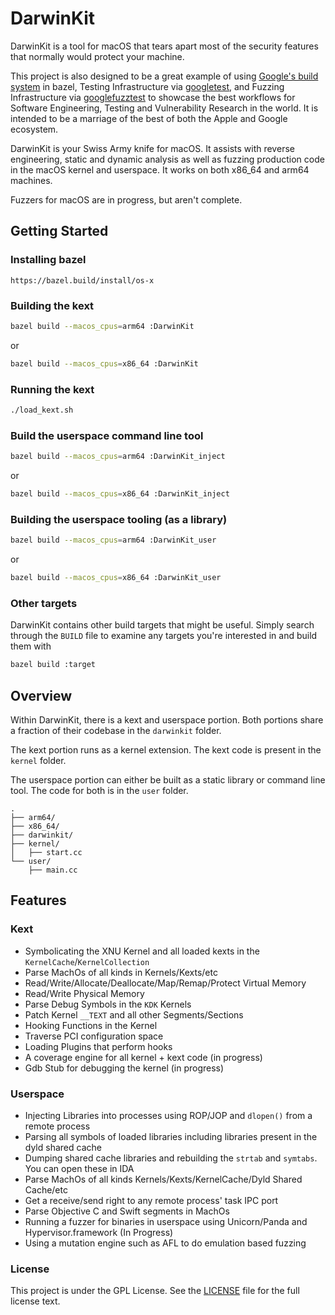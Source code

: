 # DarwinKit
DarwinKit is a tool for macOS that tears apart most of the security features that normally would
protect your machine.

This project is also designed to be a great example of using [Google's build system](https://github.com/bazelbuild/bazel) in bazel, Testing Infrastructure via [googletest](https://github.com/google/googletest), and Fuzzing Infrastructure via [googlefuzztest](https://github.com/google/fuzztest) to showcase the best workflows for Software Engineering, Testing and Vulnerability Research in the world. It is intended to be a marriage of the best of both the Apple and Google ecosystem.

DarwinKit is your Swiss Army knife for macOS. It assists with reverse engineering, static and dynamic analysis as well as fuzzing production code in the macOS kernel and userspace. It works on both
x86_64 and arm64 machines.

Fuzzers for macOS are in progress, but aren't complete.

## Getting Started
### Installing bazel
```
https://bazel.build/install/os-x
```
### Building the kext
```sh
bazel build --macos_cpus=arm64 :DarwinKit
```
or
```sh
bazel build --macos_cpus=x86_64 :DarwinKit
```
### Running the kext
```sh
./load_kext.sh
```
### Build the userspace command line tool
```sh
bazel build --macos_cpus=arm64 :DarwinKit_inject
```
or
```sh
bazel build --macos_cpus=x86_64 :DarwinKit_inject
```
### Building the userspace tooling (as a library)
```sh
bazel build --macos_cpus=arm64 :DarwinKit_user
```
or
```sh
bazel build --macos_cpus=x86_64 :DarwinKit_user
```
### Other targets
DarwinKit contains other build targets that might be useful. Simply search through the `BUILD` file to
examine any targets you're interested in and build them with
```sh
bazel build :target
```

## Overview
Within DarwinKit, there is a kext and userspace portion. Both portions share a fraction of their codebase in the `darwinkit` folder.

The kext portion runs as a kernel extension. The kext code is present in the `kernel` folder.

The userspace portion can either be built as a static library or command line tool. The code for both is in the `user` folder.

    .
    ├── arm64/
    ├── x86_64/
    ├── darwinkit/
    ├── kernel/
    │   ├── start.cc
    └── user/
        ├── main.cc

## Features
###  Kext
- Symbolicating the XNU Kernel and all loaded kexts in the `KernelCache`/`KernelCollection`
- Parse MachOs of all kinds in Kernels/Kexts/etc
- Read/Write/Allocate/Deallocate/Map/Remap/Protect Virtual Memory
- Read/Write Physical Memory
- Parse Debug Symbols in the `KDK` Kernels
- Patch Kernel `__TEXT` and all other Segments/Sections
- Hooking Functions in the Kernel
- Traverse PCI configuration space
- Loading Plugins that perform hooks
- A coverage engine for all kernel + kext code (in progress)
- Gdb Stub for debugging the kernel (in progress)
### Userspace
- Injecting Libraries into processes using ROP/JOP and `dlopen()` from a remote process
- Parsing all symbols of loaded libraries including libraries present in the dyld shared cache
- Dumping shared cache libraries and rebuilding the `strtab` and `symtabs`. You can open these in IDA
- Parse MachOs of all kinds Kernels/Kexts/KernelCache/Dyld Shared Cache/etc
- Get a receive/send right to any remote process' task IPC port
- Parse Objective C and Swift segments in MachOs
- Running a fuzzer for binaries in userspace using Unicorn/Panda and Hypervisor.framework (In Progress)
- Using a mutation engine such as AFL to do emulation based fuzzing

### License
This project is under the GPL License. See the [LICENSE](https://github.com/YungRaj/DarwinKit/blob/main/LICENSE) file for the full license text.
